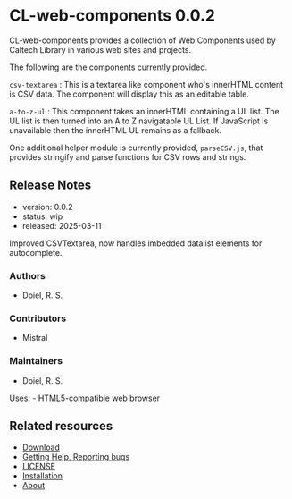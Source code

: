 

# CL-web-components 0.0.2

CL-web-components provides a collection of Web Components used by Caltech Library in various web sites and projects.

The following are the components currently provided.

`csv-textarea`
: This is a textarea like component who's innerHTML content is CSV data. The component will display this as an editable table. 

`a-to-z-ul`
: This component takes an innerHTML containing a UL list. The UL list is then turned into an A to Z navigatable UL List. If JavaScript is unavailable then the innerHTML UL remains as a fallback.

One additional helper module is currently provided, `parseCSV.js`, that provides stringify and parse functions for CSV rows and strings.

## Release Notes

- version: 0.0.2
- status: wip
- released: 2025-03-11

Improved CSVTextarea, now handles imbedded datalist elements for autocomplete.


### Authors

- Doiel, R. S.


### Contributors

- Mistral


### Maintainers

- Doiel, R. S.


Uses: - HTML5-compatible web browser

## Related resources


- [Download](https://github.com/caltechlibrary/CL-web-components/releases)
- [Getting Help, Reporting bugs](https://github.com/caltechlibrary/CL-web-components/issues)
- [LICENSE](https://caltechlibrary.github.io/CL-web-components/LICENSE)
- [Installation](INSTALL.md)
- [About](about.md)


